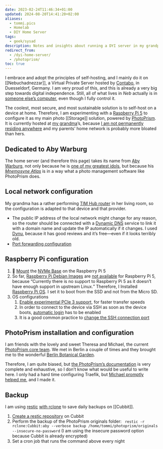 ```yaml
---
date: 2023-02-24T11:46:34+01:00
updated: 2024-08-20T14:41:20+02:00
aliases:
  - tommi.pics
  - Homelab
  - DIY Home Server
tags:
  - geek/sysad
description: Notes and insights about running a DYI server in my grandparents’ home.
redirect_from:
  - /dyi-home-server/
  - /photoprism/
toc: true
---
```

I embrace and adopt the principles of self-hosting, and I mainly do it on [[Nebuchadnezzar]], a Virtual Private Server hosted by [Contabo](https://contabo.com 'Contabo'), in Duesseldorf, Germany. I am very proud of this, and this is already a very big step towards digital independence. Still, all of what lives in <cite title='Nebuchadnezzar'>Neb</cite> actually is in [someone else’s computer](https://fsfe.org/contribute/spreadtheword.html#nocloud '“There is no cloud…” on FSFE’s website'), even though I fully control it.

The coolest, most secure, and most sustainable solution is to self-host on a device at home. Therefore, I am experimenting with a [Raspberry Pi 5](https://www.raspberrypi.com/products/raspberry-pi-5/) to configure it as my main photo [[Storage]] solution, powered by [PhotoPrism](https://photoprism.app). It is currently hosted at [my grandma](https://instagram.com/nonnagorix '@nonnagorix on Instagram')’s, because [I am not permanently residing anywhere](/now/ 'Tommi’s Now page') and my parents’ home network is probably more bloated than hers.

<div class='blue box'>
	<h2>Dedicated to Aby Warburg</h2>
	<p>The home server (and therefore this page) takes its name from <a href='/aby-warburg' hreflang='it' title='Appunti su Aby Warburg – Filinge, tommi.space'>Aby Warburg</a>, not only because he is <a href='/people/' title='People – tommi.space'>one of my greatest idols</a>, but because his <cite><a href='https://warburg.library.cornell.edu/' title='Mnemosyne Atlas | Cornell University Library'>Mnemosyne Atlas</a></cite> is in a way what a photo management software like PhotoPrism does.</p>
</div>

## Local network configuration

My grandma has a rather performing <a href='https://www.tim.it/assistenza/assistenza-tecnica/guide-manuali/modem-timhub' title='Modem TIM HUB, istruzioni e configurazioni | TIM'>TIM Hub router</a> in her living room, so the configuration is adapted to that device and that provider.

- The public IP address of the local network might change for any reason, so the router should be connected with a [Dynamic DNS](https://en.wikipedia.org/wiki/Dynamic_DNS 'Dynamic DNS on Wikipedia') service to link it with a domain name and update the IP automatically if it changes. I used [Dynu](https://www.dynu.com/ 'Free dynamic DNS service | Dynu Systems, Inc.'), because it has good reviews and it’s free—even if it looks terribly old.
- <a href='https://www.tim.it/assistenza/assistenza-tecnica/guide-manuali/modem-timhub/port-mapping' title='Configurazione Port Mapping - TIM HUB | TIM' hreflang='it'>Port forwarding configuration</a>

## Raspberry Pi configuration

1. 💾 [Mount](https://learn.pimoroni.com/article/getting-started-with-nvme-base 'Getting Started with NVMe Base – Pimoroni') the [NVMe Base](https://shop.pimoroni.com/products/nvme-base 'NVMe Base for Raspberry Pi 5 – Pimoroni') on the Raspberry Pi 5
2. So far, [Raspberry Pi Debian Images](https://raspi.debian.net/tested-images/ 'Debian tested images for Raspberry Pi') are [not available](https://wiki.debian.org/RaspberryPiImages 'RaspberryPiImages – Debian Wiki') for Raspberry Pi 5, because <q cite='https://wiki.debian.org/RaspberryPiImages'>Currently there is no support to Raspberry Pi 5 as it doesn’t have enough support in upstream Linux.</q> Therefore, I Installed [Raspberry Pi OS](https://www.raspberrypi.com/software/ 'Raspberry Pi OS – Raspberry Pi'). I set it to boot from the SSD and not from the Micro SD.
3. OS configurations
	1. [Enable experimental PCIe 3 support](https://learn.pimoroni.com/article/getting-started-with-nvme-base#optional-and-unsupported-speed-increase '“Optional and Unsupported Speed Increase” section in Pimoroni’s “Getting Started with NVMe Base for Raspberry Pi 5”'), for faster transfer speeds
	2. In order to connect to the device via SSH as soon as the device boots, [automatic login](https://linuxconfig.org/how-to-set-user-autologin-on-raspberry-pi 'How to set user autologin on Raspberry Pi – LinuxConfig.org') has to be enabled
	3. It is a good common practice to [change the SSH connection port](https://www.cyberciti.biz/faq/howto-change-ssh-port-on-linux-or-unix-server/ 'How to change the ssh port on Linux or Unix server – nixCraft')

## PhotoPrism installation and configuration

I am friends with the lovely and sweet Theresa and Michael, the current [PhotoPrism core team](https://www.photoprism.app/about/team 'PhotoPrism team'). We met in Berlin a couple of times and they brought me to the wonderful [Berlin Botanical Garden](https://www.bgbm.org/en 'Botanischen Garten Berlin').

Therefore, I am quite biased, but [the PhotoPrism’s documentation](https://docs.photoprism.app 'PhotoPrism’s documentation') is very complete and exhaustive, so I don’t know what would be useful to write here. I only had a hard time configuring Traefik, but [Michael promptly helped me](https://github.com/photoprism/photoprism/discussions/4407#discussioncomment-10081774 'Cannot connect to Photoprism after adding Traefik · photoprism photoprism · Discussion #4407 · GitHub'), and I made it.

## Backup

I am using [restic](https://restic.net/) [with rclone](https://restic.readthedocs.io/en/latest/030_preparing_a_new_repo.html#other-services-via-rclone 'Preparing a new repository — restic 0.17.0-dev documentation') to save daily backups on [[Cubbit]].

1. [Create a restic repository](https://restic.readthedocs.io/en/latest/030_preparing_a_new_repo.html#other-services-via-rclone 'Preparing a new repository — restic 0.17.0-dev documentation') on Cubbit
2. Perform the backup of the PhotoPrism originals folder: ` restic -r rclone:Cubbit:aby --verbose backup /home/tommi/photoprism/originals --insecure-no-password` (I am using the insecure password option because Cubbit is already encrypted)
3. Set a cron job that runs the command above every night
